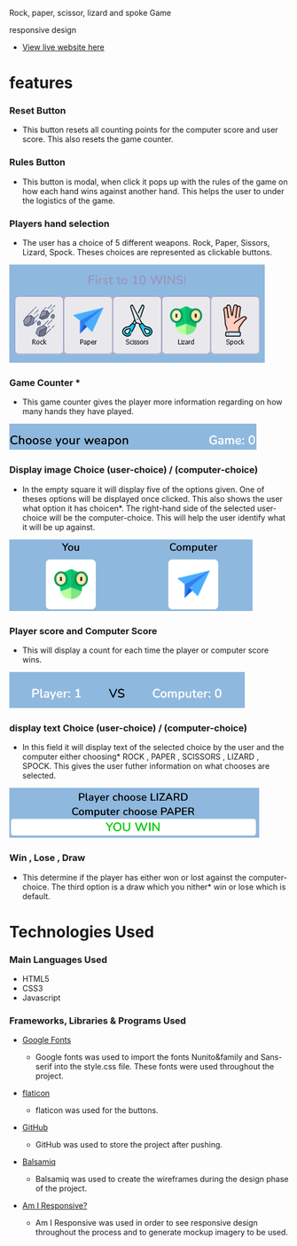Rock, paper, scissor, lizard and spoke Game
 
 responsive design

 * [View live website here](https://jadey1223.github.io/-Rock-Paper-Scissors-Lizard-Spock-Game/)

  # features

  ### Reset Button

- This button resets all counting points for the computer score and user score. This also resets the game counter.


### Rules Button

- This button is modal, when click it pops up with the rules of the game on how each hand wins against another hand. This helps the user to under the logistics of the game.

### Players hand selection

 - The user has a choice of 5 different weapons. Rock, Paper, Sissors, Lizard, Spock. Theses choices are represented as clickable buttons.

 ![image of selection of choices](assets/images/img_choices.png)

### Game Counter *

- This game counter gives the player more information regarding on how many hands they have played.

![A counter for how many games you have played.](assets/images/game_counter.png)

### Display image Choice  (user-choice) / (computer-choice)

- In the empty square it will display five of the options given. One of theses options will be displayed once clicked. This also shows the user what option it has choicen*. The right-hand side of the selected user-choice will be the computer-choice. This will help the user identify what it will be up against.

![image selected with choices given.](assets/images/img_results.png)

### Player score and Computer Score

- This will display a count for each time the player or computer score wins.

![image of player and computer score](assets/images/count.png)

### display text Choice  (user-choice) / (computer-choice)

- In this field it will display text of the selected choice by the user and the computer either choosing* ROCK , PAPER , SCISSORS , LIZARD , SPOCK. This gives the user futher information on what chooses are selected.

![text results of choices between computer and user](assets/images/results.png)

### Win , Lose , Draw

- This determine if the player has either won or lost against the computer-choice. The third option is a draw which you nither* win or lose which is default.

 # Technologies Used

### Main Languages Used
- HTML5
- CSS3
- Javascript

### Frameworks, Libraries & Programs Used

* [Google Fonts](https://fonts.google.com/)

    - Google fonts was used to import the fonts Nunito&family and Sans-serif into the style.css file. These fonts were used throughout the project.

* [flaticon](https://www.flaticon.com/)

    - flaticon was used for the buttons.

* [GitHub](https://github.com/github)

    - GitHub was used to store the project after pushing.

* [Balsamiq](https://balsamiq.com/)

    - Balsamiq was used to create the wireframes during the design phase of the project.

*   [Am I Responsive?](https://ui.dev/amiresponsive)

    - Am I Responsive was used in order to see responsive design throughout the process and to generate mockup imagery to be used.   